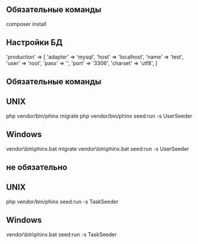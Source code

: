 ## Обязательные команды

composer install

## Настройки БД
'production' => [
  'adapter' => 'mysql',
  'host' => 'localhost',
  'name' => 'test',
  'user' => 'root',
  'pass' => '',
  'port' => '3306',
  'charset' => 'utf8',
]

## Обязательные команды
## UNIX
php vendor/bin/phinx migrate
php vendor/bin/phinx seed:run -s UserSeeder

## Windows
vendor\bin\phinx.bat migrate
vendor\bin\phinx.bat seed:run -s UserSeeder

## не обязательно

## UNIX
php vendor/bin/phinx seed:run -s TaskSeeder

## Windows
vendor\bin\phinx.bat seed:run -s TaskSeeder